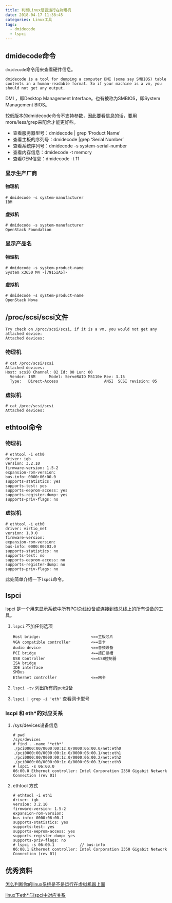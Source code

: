 ```yaml
---
title: 判断Linux是否运行在物理机
date: 2018-04-17 11:38:45
categories: Linux工具
tags:
  - dmidecode
  - lspci
---
```


## dmidecode命令
<!--more-->
`dmidecode`命令用来查看硬件信息。

```shell
dmidecode is a tool for dumping a computer DMI (some say SMBIOS) table contents in a human-readable format. So if your machine is a vm, you should not get any output.
```

DMI ，即Desktop Management Interface。也有被称为SMBIOS，即System Management BIOS。 

较低版本的dmidecode命令不支持参数，因此要看信息的话，要用more/less/grep来配合才能更好些。

- 查看服务器型号：dmidecode | grep ‘Product Name’
- 查看主板的序列号：dmidecode |grep ‘Serial Number’
- 查看系统序列号：dmidecode -s system-serial-number
- 查看内存信息：dmidecode -t memory
- 查看OEM信息：dmidecode -t 11

### 显示生产厂商

#### 物理机

```shell
# dmidecode -s system-manufacturer
IBM
```

#### 虚拟机

```shell
# dmidecode -s system-manufacturer
OpenStack Foundation
```

### 显示产品名

#### 物理机

```shell
# dmidecode -s system-product-name
System x3650 M4 -[7915IA5]-
```

#### 虚拟机

```shell
# dmidecode -s system-product-name
OpenStack Nova
```

## /proc/scsi/scsi文件

```shell
Try check on /proc/scsi/scsi, if it is a vm, you would not get any attached device: 
Attached devices:
```

### 物理机

```shell
# cat /proc/scsi/scsi
Attached devices:
Host: scsi0 Channel: 02 Id: 00 Lun: 00
  Vendor: IBM      Model: ServeRAID M5110e Rev: 3.15
  Type:   Direct-Access                    ANSI  SCSI revision: 05
```

### 虚拟机

```shell
# cat /proc/scsi/scsi
Attached devices:
```

## ethtool命令

### 物理机

```shell
# ethtool -i eth0
driver: igb
version: 3.2.10
firmware-version: 1.5-2
expansion-rom-version: 
bus-info: 0000:06:00.0
supports-statistics: yes
supports-test: yes
supports-eeprom-access: yes
supports-register-dump: yes
supports-priv-flags: no
```

### 虚拟机

```shell
# ethtool -i eth0
driver: virtio_net
version: 1.0.0
firmware-version: 
expansion-rom-version: 
bus-info: 0000:00:03.0
supports-statistics: no
supports-test: no
supports-eeprom-access: no
supports-register-dump: no
supports-priv-flags: no
```

此处简单介绍一下`lspci`命令。

## lspci

lspci 是一个用来显示系统中所有PCI总线设备或连接到该总线上的所有设备的工具。

1. `lspci` 不加任何选项

   ```shell
   Host bridge:                      <==主板芯片
   VGA compatible controller         <==显卡
   Audio device                      <==音频设备
   PCI bridge                        <==接口插槽
   USB Controller                    <==USB控制器
   ISA bridge                                
   IDE interface                            
   SMBus                                       
   Ethernet controller               <==网卡
   ```

2. `lspci -tv` 列出所有的pci设备

3. `lspci | grep -i 'eth'` 查看网卡型号

### lscpi 和 eth*的对应关系

1. /sys/devices设备信息

   ```shell
   # pwd
   /sys/devices
   # find . -name '*eth*'
   ./pci0000:00/0000:00:1c.0/0000:06:00.0/net:eth0
   ./pci0000:00/0000:00:1c.0/0000:06:00.1/net:eth1
   ./pci0000:00/0000:00:1c.0/0000:06:00.2/net:eth2
   ./pci0000:00/0000:00:1c.0/0000:06:00.3/net:eth3
   # lspci -s 06:00.0
   06:00.0 Ethernet controller: Intel Corporation I350 Gigabit Network Connection (rev 01)
   ```

2. ethtool 方式

   ```shell
   # ethtool -i eth1 
   driver: igb
   version: 3.2.10
   firmware-version: 1.5-2
   expansion-rom-version: 
   bus-info: 0000:06:00.1
   supports-statistics: yes
   supports-test: yes
   supports-eeprom-access: yes
   supports-register-dump: yes
   supports-priv-flags: no
   # lspci -s 06:00.1			// bus-info
   06:00.1 Ethernet controller: Intel Corporation I350 Gigabit Network Connection (rev 01)
   ```



## 优秀资料

[怎么判断你的linux系统是不是运行在虚拟机器上面](https://blog.csdn.net/gatieme/article/details/50962554)

[linux下eth*与lspci中对应关系](https://www.oschina.net/question/197184_109851)